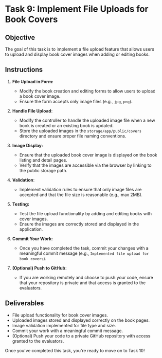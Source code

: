 # Task 9: Implement File Uploads for Book Covers

## Objective

The goal of this task is to implement a file upload feature that allows users to upload and display book cover images when adding or editing books.

## Instructions

1. **File Upload in Form:**
   - Modify the book creation and editing forms to allow users to upload a book cover image.
   - Ensure the form accepts only image files (e.g., `jpg`, `png`).

2. **Handle File Upload:**
   - Modify the controller to handle the uploaded image file when a new book is created or an existing book is updated.
   - Store the uploaded images in the `storage/app/public/covers` directory and ensure proper file naming conventions.

3. **Image Display:**
   - Ensure that the uploaded book cover image is displayed on the book listing and detail pages.
   - Verify that the images are accessible via the browser by linking to the public storage path.

4. **Validation:**
   - Implement validation rules to ensure that only image files are accepted and that the file size is reasonable (e.g., max 2MB).

5. **Testing:**
   - Test the file upload functionality by adding and editing books with cover images.
   - Ensure the images are correctly stored and displayed in the application.

6. **Commit Your Work:**
   - Once you have completed the task, commit your changes with a meaningful commit message (e.g., `Implemented file upload for book covers`).

7. **(Optional) Push to GitHub:**
   - If you are working remotely and choose to push your code, ensure that your repository is private and that access is granted to the evaluators.

## Deliverables

- File upload functionality for book cover images.
- Uploaded images stored and displayed correctly on the book pages.
- Image validation implemented for file type and size.
- Commit your work with a meaningful commit message.
- (Optional) Push your code to a private GitHub repository with access granted to the evaluators.

Once you've completed this task, you're ready to move on to Task 10!
